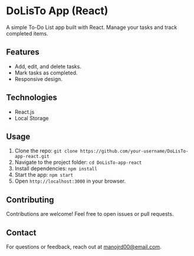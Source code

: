 # DoLisTo App (React)

A simple To-Do List app built with React. Manage your tasks and track completed items.

## Features

- Add, edit, and delete tasks.
- Mark tasks as completed.
- Responsive design.

## Technologies

- React.js
- Local Storage

## Usage

1. Clone the repo: `git clone https://github.com/your-username/DoLisTo-app-react.git`
2. Navigate to the project folder: `cd DoLisTo-app-react`
3. Install dependencies: `npm install`
4. Start the app: `npm start`
5. Open `http://localhost:3000` in your browser.

## Contributing

Contributions are welcome! Feel free to open issues or pull requests.

## Contact

For questions or feedback, reach out at manojrd00@email.com.
